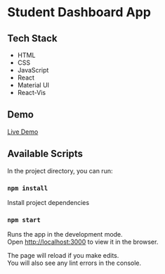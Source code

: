 # Student Dashboard App

## Tech Stack

- HTML
- CSS
- JavaScript
- React
- Material UI
- React-Vis

## Demo

[Live Demo](https://protected-dawn-60864.herokuapp.com/)

## Available Scripts

In the project directory, you can run:

### `npm install`

Install project dependencies

### `npm start`

Runs the app in the development mode.<br />
Open [http://localhost:3000](http://localhost:3000) to view it in the browser.

The page will reload if you make edits.<br />
You will also see any lint errors in the console.
